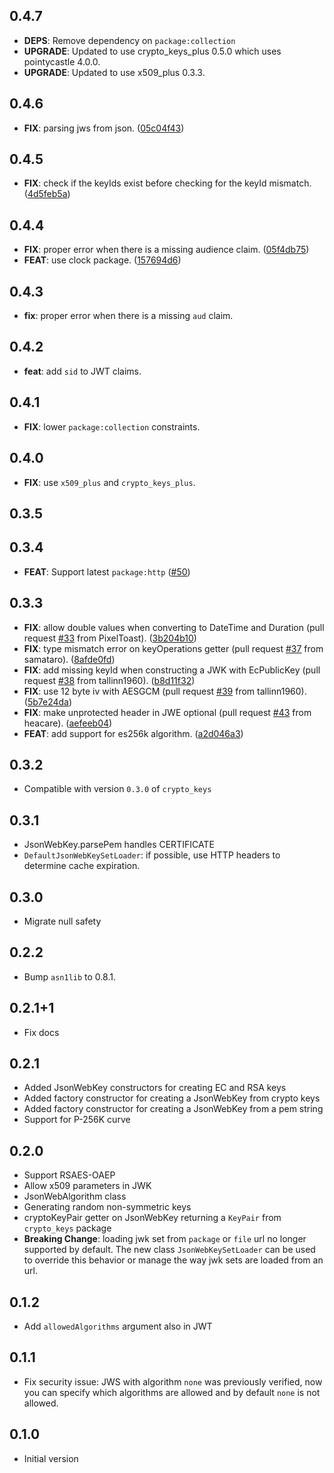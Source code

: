 ## 0.4.7
 - **DEPS**: Remove dependency on `package:collection`
 - **UPGRADE**: Updated to use crypto_keys_plus 0.5.0 which uses pointycastle 4.0.0.
 - **UPGRADE**: Updated to use x509_plus 0.3.3.

## 0.4.6

 - **FIX**: parsing jws from json. ([05c04f43](https://github.com/appsup-dart/jose/commit/05c04f4329d1ea0fbe54ab57b7ecb602fc541635))


## 0.4.5

 - **FIX**: check if the keyIds exist before checking for the keyId mismatch. ([4d5feb5a](https://github.com/appsup-dart/jose/commit/4d5feb5a3d4f0ec35f0be5c7f1442c893f99ff55))

## 0.4.4

 - **FIX**: proper error when there is a missing audience claim. ([05f4db75](https://github.com/appsup-dart/jose/commit/05f4db7523f7106dc8b5c9ce06ddb57f268df062))
 - **FEAT**: use clock package. ([157694d6](https://github.com/appsup-dart/jose/commit/157694d6bdec8ff0b3d6e54eb2341e3471ac4d20))

## 0.4.3
 - **fix**: proper error when there is a missing `aud` claim.

## 0.4.2
 - **feat**: add `sid` to JWT claims.

## 0.4.1
 - **FIX**: lower `package:collection` constraints.
 
## 0.4.0
 - **FIX**: use `x509_plus` and `crypto_keys_plus`.

## 0.3.5

## 0.3.4

 - **FEAT**: Support latest `package:http` ([#50](https://github.com/appsup-dart/jose/pull/50))


## 0.3.3

 - **FIX**: allow double values when converting to DateTime and Duration (pull request [#33](https://github.com/appsup-dart/jose/issues/33) from PixelToast). ([3b204b10](https://github.com/appsup-dart/jose/commit/3b204b10101c7db7dc275279dcc4090a1494d238))
 - **FIX**: type mismatch error on keyOperations getter (pull request [#37](https://github.com/appsup-dart/jose/issues/37) from samataro). ([8afde0fd](https://github.com/appsup-dart/jose/commit/8afde0fda8f0e5232e115dbeff25d2367b7521cb))
 - **FIX**: add missing keyId when constructing a JWK with EcPublicKey (pull request [#38](https://github.com/appsup-dart/jose/issues/38) from tallinn1960). ([b8d11f32](https://github.com/appsup-dart/jose/commit/b8d11f325914ead348ae97fa7e344eb3dca7ee8f))
 - **FIX**: use 12 byte iv with AESGCM (pull request [#39](https://github.com/appsup-dart/jose/issues/39) from tallinn1960). ([5b7e24da](https://github.com/appsup-dart/jose/commit/5b7e24da01fc3e782203ace5be9752055b54b33d))
 - **FIX**: make unprotected header in JWE optional (pull request [#43](https://github.com/appsup-dart/jose/issues/43) from heacare). ([aefeeb04](https://github.com/appsup-dart/jose/commit/aefeeb043fd5203314a691deaece87fb4fbc54c2))
 - **FEAT**: add support for es256k algorithm. ([a2d046a3](https://github.com/appsup-dart/jose/commit/a2d046a334a9060fc258610ce2e23c4865bfa3b3))


## 0.3.2

- Compatible with version `0.3.0` of `crypto_keys`

## 0.3.1

- JsonWebKey.parsePem handles CERTIFICATE
- `DefaultJsonWebKeySetLoader`: if possible, use HTTP headers to determine cache expiration. 

## 0.3.0

- Migrate null safety

## 0.2.2
- Bump `asn1lib` to 0.8.1.

## 0.2.1+1

- Fix docs

## 0.2.1

- Added JsonWebKey constructors for creating EC and RSA keys
- Added factory constructor for creating a JsonWebKey from crypto keys
- Added factory constructor for creating a JsonWebKey from a pem string
- Support for P-256K curve 

## 0.2.0

- Support RSAES-OAEP
- Allow x509 parameters in JWK
- JsonWebAlgorithm class
- Generating random non-symmetric keys
- cryptoKeyPair getter on JsonWebKey returning a `KeyPair` from `crypto_keys` package
- **Breaking Change**: loading jwk set from `package` or `file` url no longer supported by default. The new class 
`JsonWebKeySetLoader` can be used to override this behavior or manage the way jwk sets are loaded from an url. 

## 0.1.2

- Add `allowedAlgorithms` argument also in JWT

## 0.1.1

- Fix security issue: JWS with algorithm `none` was previously verified, 
now you can specify which algorithms are allowed and by default `none` is 
not allowed.  

## 0.1.0

- Initial version
